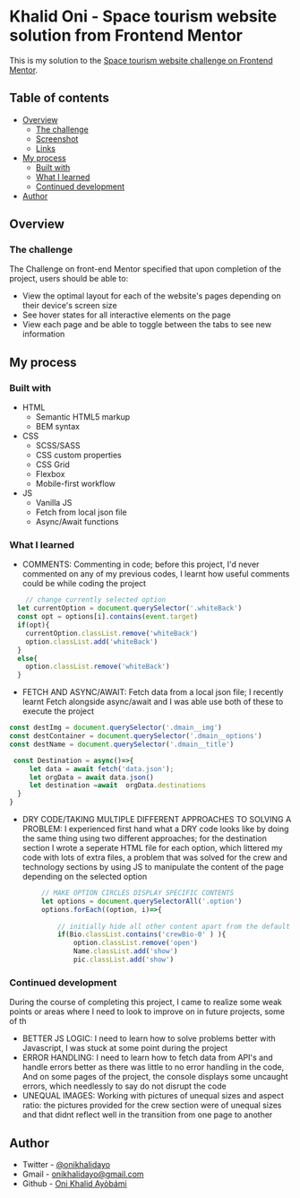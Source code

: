 # Khalid Oni - Space tourism website solution from Frontend Mentor

This is my solution to the [Space tourism website challenge on Frontend Mentor](https://www.frontendmentor.io/challenges/space-tourism-multipage-website-gRWj1URZ3). 

## Table of contents

- [Overview](#overview)
  - [The challenge](#the-challenge)
  - [Screenshot](#screenshot)
  - [Links](#links)
- [My process](#my-process)
  - [Built with](#built-with)
  - [What I learned](#what-i-learned)
  - [Continued development](#continued-development)
- [Author](#author)


## Overview

### The challenge

The Challenge on front-end Mentor specified that  upon completion of the project, users should be able to:

- View the optimal layout for each of the website's pages depending on their device's screen size
- See hover states for all interactive elements on the page
- View each page and be able to toggle between the tabs to see new information


## My process

### Built with
- HTML
  - Semantic HTML5 markup
  - BEM syntax
- CSS
  - SCSS/SASS
  - CSS custom properties
  - CSS Grid
  - Flexbox
  - Mobile-first workflow
- JS
  - Vanilla JS
  - Fetch from local json file
  - Async/Await functions


### What I learned

- COMMENTS: 
  Commenting in code; before this project, I'd never commented on any of my previous codes, I learnt how useful comments could be while coding the project
```js
    // change currently selected option
  let currentOption = document.querySelector('.whiteBack')
  const opt = options[i].contains(event.target)
  if(opt){
    currentOption.classList.remove('whiteBack')
    option.classList.add('whiteBack')
  }
  else{
    option.classList.remove('whiteBack')
  }
```
- FETCH AND ASYNC/AWAIT: 
  Fetch data from a local json file;  I recently learnt Fetch alongside async/await and I was able use both of these to execute the project
```js
const destImg = document.querySelector('.dmain__img')
const destContainer = document.querySelector('.dmain__options')
const destName = document.querySelector('.dmain__title')

 const Destination = async()=>{
     let data = await fetch('data.json');
     let orgData = await data.json()
     let destination =await  orgData.destinations
  }
}
```
- DRY CODE/TAKING MULTIPLE DIFFERENT APPROACHES TO SOLVING A PROBLEM: 
  I experienced first hand what a DRY code looks like by doing the same thing using two different approaches; for the destination section I wrote a seperate HTML file for each option, which littered my code with lots of extra files, a problem that was solved for the crew and technology sections by using JS to manipulate the content of the page depending on the selected option
```js
        // MAKE OPTION CIRCLES DISPLAY SPECIFIC CONTENTS
        let options = document.querySelectorAll('.option')
        options.forEach((option, i)=>{
      
            // initially hide all other content apart from the default commander's info
            if(Bio.classList.contains('crewBio-0' ) ){
                option.classList.remove('open')
                Name.classList.add('show')
                pic.classList.add('show')
```

### Continued development

During the course of completing this project, I came to realize some weak points or areas where I need to look to improve on in future projects, some of th
- BETTER JS LOGIC: 
 I need to learn how to solve problems better with Javascript, I was stuck at some point during the project
- ERROR HANDLING: 
  I need to learn how to fetch data from API's and handle errors better as there was little to no error handling in the code, And on some pages of the project, the console displays some uncaught errors, which needlessly to say do not disrupt the code
- UNEQUAL IMAGES: 
  Working with pictures of unequal sizes and aspect ratio: the pictures provided for the crew section were of unequal sizes and that didnt reflect well in the transition from one page to another


## Author

- Twitter - [@onikhalidayo](https://www.twitter.com/onikhalidayo)
- Gmail - [onikhalidayo@gmail.com](mailto@onikhalidayo)
- Github - [Oni Khalid Ayòbámi](https://github.com/onikhalid)



